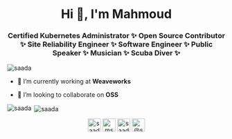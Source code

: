<h1 align="center">Hi 👋, I'm Mahmoud</h1>
<h3 align="center">Certified Kubernetes Administrator ✨ Open Source Contributor ✨ Site Reliability Engineer ✨ Software Engineer ✨ Public Speaker ✨ Musician ✨ Scuba Diver ✨</h3>

<p align="left"> <img src="https://komarev.com/ghpvc/?username=saada" alt="saada" /> </p>

- 🔭 I’m currently working at **Weaveworks**

- 👯 I’m looking to collaborate on **OSS**

<p><img align="left" src="https://github-readme-stats.vercel.app/api/top-langs/?username=saada&layout=compact&hide=html" alt="saada" /></p>
<p>&nbsp;<img align="center" src="https://github-readme-stats.vercel.app/api?username=saada&show_icons=true" alt="saada" /></p>

<p align="center">
<a href="https://twitter.com/saadazzz" target="blank"><img align="center" src="https://cdn.jsdelivr.net/npm/simple-icons@3.0.1/icons/twitter.svg" alt="saadazzz" height="30" width="30" /></a>
<a href="https://linkedin.com/in/msaada" target="blank"><img align="center" src="https://cdn.jsdelivr.net/npm/simple-icons@3.0.1/icons/linkedin.svg" alt="msaada" height="30" width="30" /></a>
<a href="https://stackoverflow.com/users/saada" target="blank"><img align="center" src="https://cdn.jsdelivr.net/npm/simple-icons@3.0.1/icons/stackoverflow.svg" alt="saada" height="30" width="30" /></a>
<a href="https://medium.com/@saadazzz" target="blank"><img align="center" src="https://cdn.jsdelivr.net/npm/simple-icons@3.0.1/icons/medium.svg" alt="@saadazzz" height="30" width="30" /></a>
</p>
